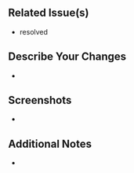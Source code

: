 
## Related Issue(s)

- resolved 

## Describe Your Changes

-


## Screenshots

-

## Additional Notes

-
